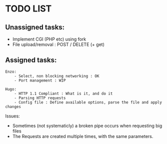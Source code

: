 # TODO LIST

## Unassigned tasks:
- Implement CGI (PHP etc) using fork
- File upload/removal : POST / DELETE (+ get)

## Assigned tasks:

	Enzo:
		- Select, non blocking networking : OK
		- Port management : WIP

	Hugo:
		- HTTP 1.1 Compliant : What is it, and do it
		- Parsing HTTP requests
		- Config file : Define available options, parse the file and apply changes


Issues:
- Sometimes (not systematicly) a broken pipe occurs when requesting big files
- The Requests are created multiple times, with the same parameters.
